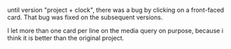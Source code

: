 until version "project + clock", there was a bug by clicking on a front-faced card. That bug was fixed on the subsequent versions.

I let more than one card per line on the media query on purpose, because i think it is better than the original project.
